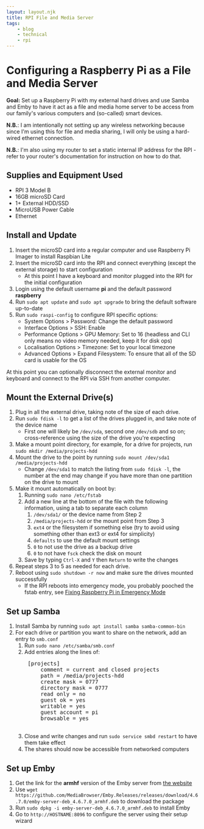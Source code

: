 ```yaml
---
layout: layout.njk
title: RPI File and Media Server
tags: 
    - blog
    - technical
    - rpi
---
```


# Configuring a Raspberry Pi as a File and Media Server

**Goal:** Set up a Raspberry Pi with my external hard drives and use Samba and Emby to have it act as a file and media home server to be access from our family's various computers and (so-called) smart devices.

**N.B.**: I am intentionally not setting up any wireless networking because since I'm using this for file and media sharing, I will only be using a hard-wired ethernet connection.

**N.B.**: I'm also using my router to set a static internal IP address for the RPI - refer to your router's documentation for instruction on how to do that.

## Supplies and Equipment Used
* RPI 3 Model B
* 16GB microSD Card
* 1+ External HDD/SSD
* MicroUSB Power Cable
* Ethernet

## Install and Update
1. Insert the microSD card into a regular computer and use Raspberry Pi Imager to install Raspbian Lite
2. Insert the microSD card into the RPI and connect everything (except the external storage) to start configuration
    * At this point I have a keyboard and monitor plugged into the RPI for the initial configuration
3. Login using the default username **pi** and the default password **raspberry**
4. Run `sudo apt update` and `sudo apt upgrade` to bring the default software up-to-date
5. Run `sudo raspi-config` to configure RPI specific options:
    * System Options > Password: Change the default password
    * Interface Options > SSH: Enable
    * Performance Options > GPU Memory: Set to 16 (headless and CLI only means no video memory needed, keep it for disk ops)
    * Localisation Options > Timezone: Set to your local timezone
    * Advanced Options > Expand Filesystem: To ensure that all of the SD card is usable for the OS

At this point you can optionally disconnect the external monitor and keyboard and connect to the RPI via SSH from another computer.

## Mount the External Drive(s)
1. Plug in all the external drive, taking note of the size of each drive.
2. Run `sudo fdisk -l` to get a list of the drives plugged in, and take note of the device name
    * First one will likely be `/dev/sda`, second one `/dev/sdb` and so on; cross-reference using the size of the drive you're expecting
3. Make a mount point directory, for example, for a drive for projects, run `sudo mkdir /media/projects-hdd`
4. Mount the drive to the point by running `sudo mount /dev/sda1 /media/projects-hdd`
    * Change `/dev/sda1` to match the listing from `sudo fdisk -l`, the number at the end may change if you have more than one partition on the drive to mount
5. Make it mount automatically on boot by:
    1. Running `sudo nano /etc/fstab`
    2. Add a new line at the bottom of the file with the following information, using a tab to separate each column
        1. `/dev/sda1/` or the device name from Step 2
        2. `/media/projects-hdd` or the mount point from Step 3
        3. `ext4` or the filesystem if something else (try to avoid using something other than ext3 or ext4 for simplicity)
        4. `defaults` to use the default mount settings
        5. `0` to not use the drive as a backup drive
        6. `0` to not have `fsck` check the disk on mount
    3. Save by typing `Ctrl-X` and `Y` then `Return` to write the changes
6. Repeat steps 3 to 5 as needed for each drive.
7. Reboot using `sudo shutdown -r now` and make sure the drives mounted successfully
    * If the RPI reboots into emergency mode, you probably pooched the fstab entry, see [Fixing Raspberry Pi in Emergency Mode](/blog/rpi-emergency-mode)

## Set up Samba
1. Install Samba by running `sudo apt install samba samba-common-bin`
2. For each drive or partition you want to share on the network, add an entry to `smb.conf`
    1. Run `sudo nano /etc/samba/smb.conf`
    2. Add entries along the lines of:
        <pre>
        [projects]
            comment = current and closed projects
            path = /media/projects-hdd
            create mask = 0777
            directory mask = 0777
            read only = no
            guest ok = yes
            writable = yes
            guest account = pi
            browsable = yes
        </pre>
    3. Close and write changes and run `sudo service smbd restart` to have them take effect
    4. The shares should now be accessible from networked computers

## Set up Emby
1. Get the link for the **armhf** version of the Emby server from [the website](https://emby.media/linux-server.html)
2. Use `wget https://github.com/MediaBrowser/Emby.Releases/releases/download/4.6.7.0/emby-server-deb_4.6.7.0_armhf.deb` to download the package
3. Run `sudo dpkg -i emby-server-deb_4.6.7.0_armhf.deb` to install Emby
4. Go to `http://HOSTNAME:8096` to configure the server using their setup wizard